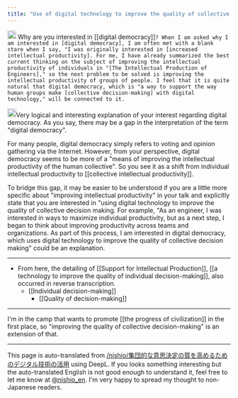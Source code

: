 ```yaml
---
title: "Use of digital technology to improve the quality of collective decision-making"
---
```


<img src='https://scrapbox.io/api/pages/nishio-en/nishio/icon' alt='nishio.icon' height="19.5"/> Why are you interested in [[digital democracy]]`? When I am asked why I am interested in [digital democracy], I am often met with a blank stare when I say, "I was originally interested in [increased intellectual productivity]. For me, I have already summarized the best current thinking on the subject of improving the intellectual productivity of individuals in "[The Intellectual Production of Engineers]," so the next problem to be solved is improving the intellectual productivity of groups of people. I feel that it is quite natural that digital democracy, which is "a way to support the way human groups make [collective decision-making] with digital technology," will be connected to it.`

<img src='https://scrapbox.io/api/pages/nishio-en/gpt/icon' alt='gpt.icon' height="19.5"/>Very logical and interesting explanation of your interest regarding digital democracy. As you say, there may be a gap in the interpretation of the term "digital democracy".

For many people, digital democracy simply refers to voting and opinion gathering via the Internet. However, from your perspective, digital democracy seems to be more of a "means of improving the intellectual productivity of the human collective". So you see it as a shift from individual intellectual productivity to [[collective intellectual productivity]].

To bridge this gap, it may be easier to be understood if you are a little more specific about "improving intellectual productivity" in your talk and explicitly state that you are interested in "using digital technology to improve the quality of collective decision making. For example, "As an engineer, I was interested in ways to maximize individual productivity, but as a next step, I began to think about improving productivity across teams and organizations. As part of this process, I am interested in digital democracy, which uses digital technology to improve the quality of collective decision making" could be an explanation.

-----
- From here, the detailing of [[Support for Intellectual Production]], [[a technology to improve the quality of individual decision-making]], also occurred in reverse transcription.
    - [[Individual decision-making]]
        - [[Quality of decision-making]]
-----
I'm in the camp that wants to promote [[the progress of civilization]] in the first place, so "improving the quality of collective decision-making" is an extension of that.

---
This page is auto-translated from [/nishio/集団的な意思決定の質を高めるためのデジタル技術の活用](https://scrapbox.io/nishio/集団的な意思決定の質を高めるためのデジタル技術の活用) using DeepL. If you looks something interesting but the auto-translated English is not good enough to understand it, feel free to let me know at [@nishio_en](https://twitter.com/nishio_en). I'm very happy to spread my thought to non-Japanese readers.